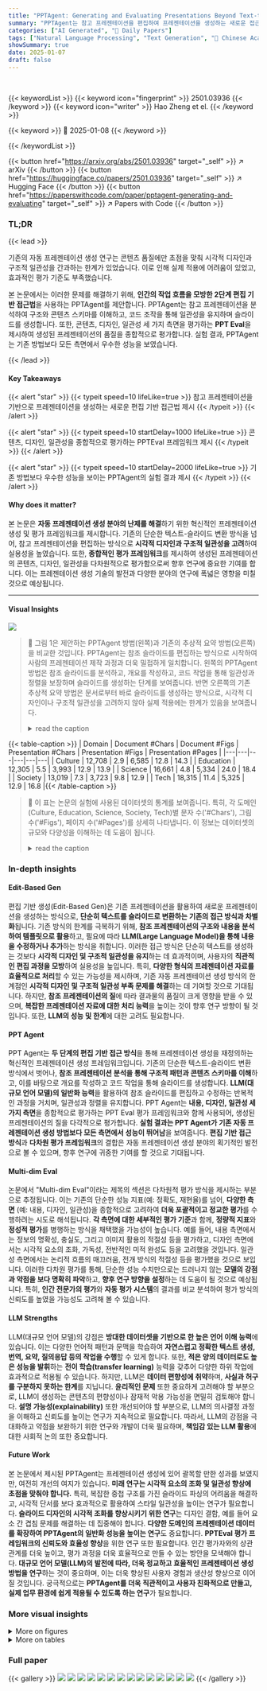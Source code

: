 ```yaml
---
title: "PPTAgent: Generating and Evaluating Presentations Beyond Text-to-Slides"
summary: "PPTAgent는 참고 프레젠테이션을 편집하여 프레젠테이션을 생성하는 새로운 접근법과, 콘텐츠, 디자인, 일관성을 평가하는 PPTEval을 제시합니다."
categories: ["AI Generated", "🤗 Daily Papers"]
tags: ["Natural Language Processing", "Text Generation", "🏢 Chinese Academy of Sciences",]
showSummary: true
date: 2025-01-07
draft: false
---
```


<br>

{{< keywordList >}}
{{< keyword icon="fingerprint" >}} 2501.03936 {{< /keyword >}}
{{< keyword icon="writer" >}} Hao Zheng et el. {{< /keyword >}}
 
{{< keyword >}} 🤗 2025-01-08 {{< /keyword >}}
 
{{< /keywordList >}}

{{< button href="https://arxiv.org/abs/2501.03936" target="_self" >}}
↗ arXiv
{{< /button >}}
{{< button href="https://huggingface.co/papers/2501.03936" target="_self" >}}
↗ Hugging Face
{{< /button >}}
{{< button href="https://paperswithcode.com/paper/pptagent-generating-and-evaluating" target="_self" >}}
↗ Papers with Code
{{< /button >}}




### TL;DR


{{< lead >}}

기존의 자동 프레젠테이션 생성 연구는 콘텐츠 품질에만 초점을 맞춰 시각적 디자인과 구조적 일관성을 간과하는 한계가 있었습니다.  이로 인해 실제 적용에 어려움이 있었고, 효과적인 평가 기준도 부족했습니다. 



본 논문에서는 이러한 문제를 해결하기 위해, **인간의 작업 흐름을 모방한 2단계 편집 기반 접근법**을 사용하는 PPTAgent를 제안합니다.  PPTAgent는 참고 프레젠테이션을 분석하여 구조와 콘텐츠 스키마를 이해하고, 코드 조작을 통해 일관성을 유지하며 슬라이드를 생성합니다. 또한, 콘텐츠, 디자인, 일관성 세 가지 측면을 평가하는 **PPT Eval**을 제시하여 생성된 프레젠테이션의 품질을 종합적으로 평가합니다.  실험 결과, PPTAgent는 기존 방법보다 모든 측면에서 우수한 성능을 보였습니다.

{{< /lead >}}


#### Key Takeaways

{{< alert "star" >}}
{{< typeit speed=10 lifeLike=true >}} 참고 프레젠테이션을 기반으로 프레젠테이션을 생성하는 새로운 편집 기반 접근법 제시 {{< /typeit >}}
{{< /alert >}}

{{< alert "star" >}}
{{< typeit speed=10 startDelay=1000 lifeLike=true >}} 콘텐츠, 디자인, 일관성을 종합적으로 평가하는 PPTEval 프레임워크 제시 {{< /typeit >}}
{{< /alert >}}

{{< alert "star" >}}
{{< typeit speed=10 startDelay=2000 lifeLike=true >}} 기존 방법보다 우수한 성능을 보이는 PPTAgent의 실험 결과 제시 {{< /typeit >}}
{{< /alert >}}

#### Why does it matter?
본 논문은 **자동 프레젠테이션 생성 분야의 난제를 해결**하기 위한 혁신적인 프레젠테이션 생성 및 평가 프레임워크를 제시합니다. 기존의 단순한 텍스트-슬라이드 변환 방식을 넘어, 참고 프레젠테이션을 편집하는 방식으로 **시각적 디자인과 구조적 일관성을 고려**하여 실용성을 높였습니다.  또한, **종합적인 평가 프레임워크**를 제시하여 생성된 프레젠테이션의 콘텐츠, 디자인, 일관성을 다차원적으로 평가함으로써 향후 연구에 중요한 기여를 합니다. 이는 프레젠테이션 생성 기술의 발전과 다양한 분야의 연구에 폭넓은 영향을 미칠 것으로 예상됩니다.

------
#### Visual Insights



![](https://arxiv.org/html/2501.03936/x1.png)

> 🔼 그림 1은 제안하는 PPTAgent 방법(왼쪽)과 기존의 추상적 요약 방법(오른쪽)을 비교한 것입니다. PPTAgent는 참조 슬라이드를 편집하는 방식으로 시작하여 사람의 프레젠테이션 제작 과정과 더욱 밀접하게 일치합니다. 왼쪽의 PPTAgent 방법은 참조 슬라이드를 분석하고, 개요를 작성하고, 코드 작업을 통해 일관성과 정렬을 보장하며 슬라이드를 생성하는 단계를 보여줍니다. 반면 오른쪽의 기존 추상적 요약 방법은 문서로부터 바로 슬라이드를 생성하는 방식으로, 시각적 디자인이나 구조적 일관성을 고려하지 않아 실제 적용에는 한계가 있음을 보여줍니다.
> <details>
> <summary>read the caption</summary>
> Figure 1: Comparison between our PPTPPTAgent approach (left) and the conventional abstractive summarization method (right). Our method, which begins by editing a reference slide, aligns more closely with the human presentation creation process.
> </details>





{{< table-caption >}}
| Domain | Document #Chars | Document #Figs | Presentation #Chars | Presentation #Figs | Presentation #Pages |
|---|---|---|---|---|---| 
| Culture | 12,708 | 2.9 | 6,585 | 12.8 | 14.3 |
| Education | 12,305 | 5.5 | 3,993 | 12.9 | 13.9 |
| Science | 16,661 | 4.8 | 5,334 | 24.0 | 18.4 |
| Society | 13,019 | 7.3 | 3,723 | 9.8 | 12.9 |
| Tech | 18,315 | 11.4 | 5,325 | 12.9 | 16.8 |{{< /table-caption >}}

> 🔼 이 표는 논문의 실험에 사용된 데이터셋의 통계를 보여줍니다.  특히, 각 도메인(Culture, Education, Science, Society, Tech)별 문자 수('#Chars'), 그림 수('#Figs'), 페이지 수('#Pages')를 상세히 나타냅니다. 이 정보는 데이터셋의 규모와 다양성을 이해하는 데 도움이 됩니다.
> <details>
> <summary>read the caption</summary>
> Table 1: Statistics of the dataset used in our experiments, detailing the number of characters (‘#Chars’) and figures (‘#Figs’), as well as the number of pages (‘#Pages’).
> </details>





### In-depth insights


#### Edit-Based Gen
편집 기반 생성(Edit-Based Gen)은 기존 프레젠테이션을 활용하여 새로운 프레젠테이션을 생성하는 방식으로, **단순히 텍스트를 슬라이드로 변환하는 기존의 접근 방식과 차별화**됩니다.  기존 방식의 한계를 극복하기 위해, **참조 프레젠테이션의 구조와 내용을 분석하여 템플릿으로 활용**하고, 필요에 따라 **LLM(Large Language Model)을 통해 내용을 수정하거나 추가**하는 방식을 취합니다.  이러한 접근 방식은 단순히 텍스트를 생성하는 것보다 **시각적 디자인 및 구조적 일관성을 유지**하는 데 효과적이며, 사용자의 **직관적인 편집 과정을 모방**하여 실용성을 높입니다.  특히, **다양한 형식의 프레젠테이션 자료를 효율적으로 처리**할 수 있는 가능성을 제시하며, 기존 자동 프레젠테이션 생성 방식의 한계점인 **시각적 디자인 및 구조적 일관성 부족 문제를 해결**하는 데 기여할 것으로 기대됩니다.  하지만, **참조 프레젠테이션의 질**에 따라 결과물의 품질이 크게 영향을 받을 수 있으며, **복잡한 프레젠테이션 자료에 대한 처리 능력**을 높이는 것이 향후 연구 방향이 될 것입니다. 또한, **LLM의 성능 및 한계**에 대한 고려도 필요합니다.

#### PPT Agent
PPT Agent는 **두 단계의 편집 기반 접근 방식**을 통해 프레젠테이션 생성을 재정의하는 혁신적인 프레젠테이션 생성 프레임워크입니다.  기존의 단순한 텍스트-슬라이드 변환 방식에서 벗어나, **참조 프레젠테이션 분석을 통해 구조적 패턴과 콘텐츠 스키마를 이해**하고, 이를 바탕으로 개요를 작성하고 코드 작업을 통해 슬라이드를 생성합니다.  **LLM(대규모 언어 모델)의 일반화 능력**을 활용하여 참조 슬라이드를 편집하고 수정하는 반복적인 과정을 거치며, 일관성과 정렬을 유지합니다.  PPT Agent는 **내용, 디자인, 일관성 세 가지 측면**을 종합적으로 평가하는 PPT Eval 평가 프레임워크와 함께 사용되어, 생성된 프레젠테이션의 질을 다각적으로 평가합니다. **실험 결과는 PPT Agent가 기존 자동 프레젠테이션 생성 방법보다 모든 측면에서 성능이 뛰어남**을 보여줍니다.  **편집 기반 접근 방식**과 **다차원 평가 프레임워크**의 결합은 자동 프레젠테이션 생성 분야의 획기적인 발전으로 볼 수 있으며, 향후 연구에 귀중한 기여를 할 것으로 기대됩니다.

#### Multi-dim Eval
논문에서 "Multi-dim Eval"이라는 제목의 섹션은 다차원적 평가 방식을 제시하는 부분으로 추정됩니다. 이는 기존의 단순한 성능 지표(예: 정확도, 재현율)를 넘어, **다양한 측면** (예: 내용, 디자인, 일관성)을 종합적으로 고려하여 **더욱 포괄적이고 정교한 평가**를 수행하려는 시도로 해석됩니다.  **각 측면에 대한 세부적인 평가 기준**과 함께, **정량적 지표**와 **정성적 평가**를 병행하는 방식을 채택했을 가능성이 높습니다. 예를 들어, 내용 측면에서는 정보의 명확성, 충실도, 그리고 이미지 활용의 적절성 등을 평가하고, 디자인 측면에서는 시각적 요소의 조화, 가독성, 전반적인 미적 완성도 등을 고려했을 것입니다. 일관성 측면에서는 논리적 흐름의 매끄러움, 전개 방식의 적절성 등을 평가했을 것으로 보입니다. 이러한 다차원 평가를 통해, 단순한 성능 수치만으로는 드러나지 않는 **모델의 강점과 약점을 보다 명확히 파악**하고, **향후 연구 방향을 설정**하는 데 도움이 될 것으로 예상됩니다. 특히, **인간 전문가의 평가**와 **자동 평가 시스템**의 결과를 비교 분석하여 평가 방식의 신뢰도를 높였을 가능성도 고려해 볼 수 있습니다.

#### LLM Strengths
LLM(대규모 언어 모델)의 강점은 **방대한 데이터셋을 기반으로 한 높은 언어 이해 능력**에 있습니다.  이는 다양한 언어적 패턴과 문맥을 학습하여 **자연스럽고 정확한 텍스트 생성, 번역, 요약, 질의응답 등의 작업을 수행**할 수 있게 합니다. 또한, **적은 양의 데이터로도 높은 성능을 발휘**하는 **전이 학습(transfer learning)** 능력을 갖추어 다양한 하위 작업에 효과적으로 적용될 수 있습니다.  하지만, LLM은 **데이터 편향성에 취약**하며, **사실과 허구를 구분하지 못하는 한계**를 지닙니다.  **윤리적인 문제** 또한 중요하게 고려해야 할 부분으로, LLM이 생성하는 콘텐츠의 편향성이나 잠재적 악용 가능성을 면밀히 검토해야 합니다.  **설명 가능성(explainability)** 또한 개선되어야 할 부분으로, LLM의 의사결정 과정을 이해하고 신뢰도를 높이는 연구가 지속적으로 필요합니다. 따라서, LLM의 강점을 극대화하고 약점을 보완하기 위한 연구와 개발이 더욱 필요하며, **책임감 있는 LLM 활용**에 대한 사회적 논의 또한 중요합니다.

#### Future Work
본 논문에서 제시된 PPTAgent는 프레젠테이션 생성에 있어 괄목할 만한 성과를 보였지만, 여전히 개선의 여지가 있습니다. **미래 연구는 시각적 요소의 조화 및 일관성 향상에 초점을 맞춰야 합니다.**  특히, 복잡한 중첩 구조를 가진 슬라이드 파싱의 어려움을 해결하고, 시각적 단서를 보다 효과적으로 활용하여 스타일 일관성을 높이는 연구가 필요합니다.  **슬라이드 디자인의 시각적 조화를 향상시키기 위한 연구**는 디자인 결함, 예를 들어 요소 간 겹침 문제를 해결하는 데 집중해야 합니다.  **다양한 도메인의 프레젠테이션 데이터를 확장하여 PPTAgent의 일반화 성능을 높이는 연구**도 중요합니다.  **PPTEval 평가 프레임워크의 신뢰도와 효율성 향상**을 위한 연구 또한 필요합니다.  인간 평가자와의 상관관계를 더욱 높이고, 평가 과정을 더욱 효율적으로 만들 수 있는 방안을 모색해야 합니다.  **대규모 언어 모델(LLM)의 발전에 따라, 더욱 정교하고 효율적인 프레젠테이션 생성 방법을 연구**하는 것이 중요하며, 이는 더욱 향상된 사용자 경험과 생산성 향상으로 이어질 것입니다.  궁극적으로는 **PPTAgent를 더욱 직관적이고 사용자 친화적으로 만들고, 실제 업무 환경에 쉽게 적용될 수 있도록 하는 연구**가 필요합니다.


### More visual insights

<details>
<summary>More on figures
</summary>


![](https://arxiv.org/html/2501.03936/x2.png)

> 🔼  그림 2는 PPTAgent의 전체 작업 흐름을 보여줍니다. 1단계인 'Presentation Analysis'에서는 입력 프레젠테이션을 분석하여 슬라이드들을 그룹으로 클러스터링하고 각 슬라이드의 콘텐츠 스키마를 추출합니다. 2단계인 'Presentation Generation'에서는 앞서 생성된 개요를 바탕으로 새로운 프레젠테이션을 생성하며, 강건성을 확보하기 위해 피드백 메커니즘을 통합합니다.  즉, 기존 프레젠테이션의 구조와 내용을 분석하여 새로운 프레젠테이션을 효율적으로 생성하는 두 단계 과정을 시각적으로 나타낸 것입니다.
> <details>
> <summary>read the caption</summary>
> Figure 2: Overview of the PPTPPTAgent workflow. Stage I: Presentation Analysis involves analyzing the input presentation to cluster slides into groups and extract their content schemas. Stage II: Presentation Generation generates new presentations guided by the outline, incorporating feedback mechanisms to ensure robustness.
> </details>



![](https://arxiv.org/html/2501.03936/x3.png)

> 🔼 그림 3은 논문에서 제시된 PPT Eval 평가 프레임워크의 평가 과정을 보여줍니다. PPT Eval은 콘텐츠, 디자인, 일관성이라는 세 가지 주요 측면을 평가합니다. 콘텐츠는 슬라이드 내 텍스트와 이미지의 질을 평가하고, 디자인은 시각적 일관성과 매력도를 평가하며, 일관성은 프레젠테이션의 논리적 흐름에 중점을 둡니다. 각 측면은 1~5점 척도로 평가되며, 개선을 위한 자세한 피드백이 제공됩니다.
> <details>
> <summary>read the caption</summary>
> Figure 3: This figure illustrates the evaluation process in PPTPPTEval, which assesses three key dimensions: content, design, and coherence. Content evaluates the quality of text and images within the slides. Design examines the visual consistency and appeal. Coherence focuses on the logical flow of the presentation. Each dimension is rated on a scale from 1 to 5, with detailed feedback provided for improvement.
> </details>



![](https://arxiv.org/html/2501.03936/x4.png)

> 🔼 그림 4는 서로 다른 세 가지 모델(GPT-4, Qwen2.5, Qwen2-VL)을 사용하여 슬라이드 하나를 생성하는 데 필요한 반복적인 자기 수정 횟수를 보여줍니다. 각 모델의 반복 횟수별 실패율을 나타내는 막대 그래프를 통해 모델의 성능과 안정성을 비교 분석할 수 있습니다. GPT-4는 다른 두 모델에 비해 더 많은 반복 횟수를 필요로 하지만, 실패율이 가장 낮다는 것을 알 수 있습니다. 반면 Qwen2.5는 GPT-4보다 적은 반복 횟수로 슬라이드 생성을 완료하지만, 실패율이 다소 높습니다. Qwen2-VL은 다른 두 모델보다 실패율이 상당히 높고, 반복 횟수도 많이 필요로 합니다. 이는 다중 모드 사전 훈련으로 인해 언어 능력이 다소 부족하기 때문일 수 있습니다. 이 그림은 모델의 자기 수정 메커니즘의 효율성과 성능을 시각적으로 보여주는 중요한 지표를 제공합니다.
> <details>
> <summary>read the caption</summary>
> Figure 4: The number of iterative self-corrections required to generate a single slide under different models.
> </details>



![](https://arxiv.org/html/2501.03936/x5.png)

> 🔼 그림 5는 기존의 자동 평가 지표들과 논문에서 제안하는 PPT Eval의 상관관계를 히트맵으로 보여줍니다.  기존 지표들은 PPL(Perplexity), FID(Fréchet Inception Distance) 등이며, PPT Eval은 Content, Design, Coherence 세 가지 차원으로 평가합니다. 히트맵은 각 지표들 간의 상관관계의 강도와 방향을 색깔로 나타내어, 어떤 지표들이 서로 강하게 연관되어 있는지, 또는 반대로 연관성이 약한지를 한눈에 보여줍니다.  이를 통해 PPT Eval이 기존 지표들과 어떻게 관련되어 있는지, 그리고 PPT Eval의 세 가지 평가 차원들이 서로 얼마나 상관있는지를 파악할 수 있습니다.
> <details>
> <summary>read the caption</summary>
> Figure 5: Correlation heatmap between existing automated evaluation metrics and PPTPPTEval.
> </details>



![](https://arxiv.org/html/2501.03936/x6.png)

> 🔼 이 그림은 논문의 PPTEval 평가 프레임워크에서 사용되는 채점 기준을 보여주는 예시입니다.  각 슬라이드에 대한 내용, 디자인, 일관성 세 가지 측면에 대한 점수 (1~5점) 와 함께, 해당 점수를 받게 된 이유를 설명하는 주석이 포함되어 있습니다.  각 측면에 대한 구체적인 채점 기준이 제시되어 있으며,  다양한 슬라이드 디자인과 내용에 대한 채점 결과를 보여주어 PPTEval의 평가 방법을 명확히 이해하는 데 도움을 줍니다.
> <details>
> <summary>read the caption</summary>
> Figure 6: Scoring Examples of PPTPPTEval.
> </details>



![](https://arxiv.org/html/2501.03936/x7.png)

> 🔼 그림 7은 논문의 PPTAgent 워크플로우의 첫 번째 단계인 슬라이드 클러스터링의 결과를 보여줍니다.  다양한 기능(예: 오프닝, 컨텐츠 전달, 결론)을 가진 슬라이드들을 유사성에 따라 그룹화하여,  PPTAgent가 참조 프레젠테이션을 분석하고 슬라이드 구조와 컨텐츠 스키마를 이해하는 방식을 시각적으로 보여줍니다.  각 클러스터는 특정한 슬라이드 유형 또는 기능을 나타냅니다. 이는 PPTAgent가 후속 슬라이드 생성 단계에서 적절한 슬라이드를 선택하고 편집하는 데 중요한 역할을 합니다.
> <details>
> <summary>read the caption</summary>
> Figure 7: Example of slide clusters.
> </details>



![](https://arxiv.org/html/2501.03936/extracted/6108346/figures/ray-so-export-6.png)

> 🔼 그림 8은 슬라이드를 HTML 형식으로 렌더링한 예시를 보여줍니다.  본 논문의 PPTAgent는 슬라이드 생성 과정에서 HTML 표현을 사용하여 LLMs(대규모 언어 모델)가 슬라이드 구조를 더 잘 이해하도록 돕습니다.  HTML 형식으로 변환된 슬라이드는 텍스트 및 이미지 요소, 그리고 각 요소의 상호 관계를 명확하게 나타내어 LLMs가 슬라이드를 효과적으로 수정하고 새로운 슬라이드를 생성하는 데 도움이 됩니다. 그림은 간단한 슬라이드 예시이며, 실제로는 더 복잡하고 다양한 요소를 포함하는 슬라이드도 HTML로 변환됩니다.
> <details>
> <summary>read the caption</summary>
> Figure 8: Example of rendering a slide into HTML format.
> </details>



![](https://arxiv.org/html/2501.03936/x8.png)

> 🔼 그림 9는 구조적 슬라이드를 군집화하는 데 사용된 프롬프트를 보여줍니다.  이 프롬프트는  자연어 처리 모델(LLM)이 발표 자료의 슬라이드를 분석하여 '소개', '결론' 등의 구조적 슬라이드와 일반 콘텐츠 슬라이드를 구분하도록 안내합니다.  구조적 슬라이드는 발표의 흐름을 이끄는 역할을 하며, 프롬프트는 모델이 이러한 슬라이드를 정확하게 식별하고 분류할 수 있도록 명확한 지침과 예시 출력 형식을 제공합니다.  모델은 슬라이드의 내용과 구조를 분석하여 슬라이드의 기능적 역할(예: 소개, 목차, 섹션 헤더, 결론)을 파악하고,  각 범주에 해당하는 슬라이드 번호를 포함하여 구조적 슬라이드와 콘텐츠 슬라이드를 구분하여 출력합니다.  이를 통해,  LLM은 발표 자료의 구조를 효과적으로 이해하고,  후속 단계의 발표 생성 과정에 필요한 정보를 추출할 수 있습니다.
> <details>
> <summary>read the caption</summary>
> Figure 9: Illustration of the prompt used for clustering structural slides.
> </details>



![](https://arxiv.org/html/2501.03936/x9.png)

> 🔼 그림 10은 레이아웃 패턴을 추론하는 데 사용된 프롬프트를 보여줍니다. 이 프롬프트는 제공된 슬라이드 이미지의 콘텐츠 레이아웃과 미디어 유형을 분석하여 콘텐츠 요소의 시각적 배열과 상호 작용을 설명하는 간결하고 설명적인 제목을 생성하는 것을 목표로 합니다.  프롬프트는 특정 주제나 주제에 대한 언급, 비즈니스 또는 업계 관련 용어, 실제 콘텐츠 설명을 피하도록 지시합니다.  대신, 콘텐츠가 어떻게 구성되고 제시되는지에 초점을 맞추고, 텍스트, 이미지, 다이어그램 등 다양한 콘텐츠 유형 간의 시각적 배열과 상호 작용을 설명하도록 합니다. 출력으로는 콘텐츠의 구조와 배열 방식을 포착하는 한 줄짜리 레이아웃 패턴 제목을 제공합니다.
> <details>
> <summary>read the caption</summary>
> Figure 10: Illustration of the prompt used to infer layout patterns.
> </details>



![](https://arxiv.org/html/2501.03936/x10.png)

> 🔼 그림 11은 논문의 PPTAgent 워크플로우의 첫 번째 단계인 프레젠테이션 분석 단계에서 슬라이드 스키마를 추출하는 데 사용된 프롬프트를 보여줍니다.  이 프롬프트는 모델이 슬라이드의 핵심 요소(텍스트, 이미지)를 식별하고 각 요소의 목적, 유형, 실제 데이터(텍스트 또는 이미지 경로)를 포함하는 구조화된 JSON 스키마를 생성하도록 안내합니다.  이는 후속 슬라이드 생성 단계에서 일관성과 효율성을 보장하기 위해 슬라이드의 내용과 구조에 대한 정확하고 상세한 이해를 확보하는 데 중요한 역할을 합니다.  프롬프트는 예시 JSON 형식과 함께 제공되어 모델의 출력 형식을 명확히 제시합니다.
> <details>
> <summary>read the caption</summary>
> Figure 11: Illustration of the prompt used to extract the slide schema.
> </details>



![](https://arxiv.org/html/2501.03936/x11.png)

> 🔼 그림 12는 제시된 슬라이드 개수와 레이아웃 옵션을 사용하여 구조화된 PowerPoint 개요를 생성하는 작업을 하는 전문 프레젠테이션 디자이너로서의 LLM(Large Language Model) 프롬프트를 보여줍니다.  LLM은 제공된 JSON 콘텐츠를 분석하고, 논리적인 흐름을 유지하며 슬라이드 간의 전환을 부드럽게 하면서, 지정된 슬라이드 수에 맞는 개요를 생성해야 합니다. 각 슬라이드에는 슬라이드 제목, 적절한 레이아웃, 간결한 설명이 포함되어야 합니다. 최종 출력물은 JSON 객체 형식으로 제공되어야 하며, 제공된 레이아웃만 사용해야 합니다.
> <details>
> <summary>read the caption</summary>
> Figure 12: Illustration of the prompt used for generating the outline.
> </details>



![](https://arxiv.org/html/2501.03936/x12.png)

> 🔼 그림 13은 본 논문의 PPTAgent에서 제시하는 프롬프트의 예시를 보여줍니다. 이 프롬프트는 슬라이드 콘텐츠 생성을 위한 것으로,  제공된 스키마(schema), 프레젠테이션 개요(outline), 메타데이터(metadata), 참조 텍스트(text), 사용 가능한 이미지 정보(images_info)를 바탕으로 슬라이드 콘텐츠를 생성하도록 지시합니다. 프롬프트는 콘텐츠 생성 규칙, 핵심 요소, 보조 요소 등 세부적인 지침을 포함하고 있으며, 출력 형식까지 명시하여 생성된 콘텐츠의 정확성과 일관성을 확보하도록 합니다.  출력은 스키마의 키와 동일한 키를 가진 JSON 객체 형태여야 하며, 텍스트 요소의 경우 텍스트 내용의 배열을, 이미지 요소의 경우 이미지 경로의 배열을 포함해야 합니다.
> <details>
> <summary>read the caption</summary>
> Figure 13: Illustration of the prompt used for generating slide content.
> </details>



![](https://arxiv.org/html/2501.03936/x13.png)

> 🔼 그림 14는 본 논문에서 제안하는 프레젠테이션 생성 프레임워크의 두 번째 단계인 프레젠테이션 생성 단계에서 사용되는 프롬프트의 예시를 보여줍니다. 이 프롬프트는 참조 슬라이드를 편집하기 위한 일련의 코드 명령어(API 호출)를 생성하는 데 사용됩니다. 프롬프트는 입력된 명령어를 HTML 구조를 기반으로 API 호출로 정확하게 변환하고, 태그를 구분하며, 부모-자식 관계를 유지하여 요소를 정확하게 타겟팅하는 데 중점을 둡니다.  특히, 양적 변화(quantity_change), 텍스트 내용 및 이미지 내용의 교체에 대한 자세한 지침이 포함되어 있습니다.
> <details>
> <summary>read the caption</summary>
> Figure 14: Illustration of the prompt used for generating editing actions.
> </details>



![](https://arxiv.org/html/2501.03936/x14.png)

> 🔼 이 그림은 PPTEval에서 내용을 설명하는 데 사용된 프롬프트를 보여줍니다.  프롬프트는 평가자에게 슬라이드 이미지를 주고, 전달된 정보의 양, 내용의 명확성 및 언어의 질, 이미지와 관련성 등 세 가지 차원에서 슬라이드의 내용을 평가하도록 지시합니다. 각 점수 수준은 모든 평가 기준이 해당 수준의 표준을 충족해야 함을 나타냅니다.  프롬프트는 객관적이고 간결한 설명을 제공하도록 지시하며, 제시된 차원에만 집중하도록 합니다.
> <details>
> <summary>read the caption</summary>
> Figure 15: Illustration of the prompt used to describe content in PPTEval.
> </details>



![](https://arxiv.org/html/2501.03936/x15.png)

> 🔼 그림 16은 PPTEval에서 슬라이드 스타일을 평가하기 위해 사용된 프롬프트를 보여줍니다.  이 프롬프트는 평가자가 슬라이드의 시각적 일관성, 색 구성표, 시각적 요소의 사용 등을 평가할 수 있도록 안내합니다.  5점 척도(1점: 낮음, 5점: 높음)를 사용하여 슬라이드의 스타일을 종합적으로 평가합니다. 각 점수 수준은 특정 스타일 기준을 충족해야 합니다.  프롬프트는 평가자가 슬라이드의 미적 요소를 객관적이고 간결하게 설명하도록 유도합니다.
> <details>
> <summary>read the caption</summary>
> Figure 16: Illustration of the prompt used to describe style in PPTEval.
> </details>



![](https://arxiv.org/html/2501.03936/x16.png)

> 🔼 그림 17은 PPTEval에서 콘텐츠를 추출하는 데 사용된 프롬프트를 보여줍니다. 이 프롬프트는 제시된 프레젠테이션을 분석하고, 각 슬라이드의 주요 내용을 요약하는 슬라이드 설명과 발표자, 날짜 등의 배경 정보를 포함하는 프레젠테이션 메타데이터를 추출하도록 설계되었습니다.  추출된 정보는 JSON 형식으로 출력되며, 슬라이드 설명은 슬라이드의 주요 내용을 간결하게 요약하고, 메타데이터는 프레젠테이션의 배경 정보를 제공합니다.
> <details>
> <summary>read the caption</summary>
> Figure 17: Illustration of the prompt used to extract content in PPTEval.
> </details>



![](https://arxiv.org/html/2501.03936/x17.png)

> 🔼 본 그림은 논문의 PPTEval 섹션에서 내용 평가를 위해 사용된 프롬프트를 보여줍니다. 그림은 프롬프트의 세부 내용과 다섯 가지 점수 기준(1점부터 5점까지)을 보여줍니다. 각 점수는 슬라이드의 내용 명확성, 언어 품질, 이미지의 적절성 등 다양한 측면에 대한 자세한 설명을 포함합니다. 이는 평가자들이 슬라이드 내용의 질을 객관적이고 일관되게 평가할 수 있도록 돕는 역할을 합니다.
> <details>
> <summary>read the caption</summary>
> Figure 18: Illustration of the prompt used to evaluate content in PPTEval.
> </details>



![](https://arxiv.org/html/2501.03936/x18.png)

> 🔼 그림 19는 논문의 PPTEval 섹션에서 스타일을 평가하기 위해 사용된 프롬프트를 보여줍니다.  이 프롬프트는 평가자가 슬라이드의 시각적 매력도를 평가할 때 사용하는 기준(시각적 일관성, 색 구성표, 시각적 요소 사용)을 명확하게 제시합니다.  5점 척도로 평가하도록 안내하고 각 점수에 대한 자세한 설명을 제공하여 일관성 있는 평가를 유도합니다.  프롬프트는 슬라이드의 시각적 요소(색상, 이미지, 기하학적 모양 등)의 사용과 관련하여 시각적 일관성과 조화를 평가하는 방법을 제시합니다. 또한 색 구성표의 사용(단색 또는 다색)과 추가 시각적 요소(아이콘, 배경, 이미지 또는 기하학적 모양)의 사용 여부를 고려합니다.
> <details>
> <summary>read the caption</summary>
> Figure 19: Illustration of the prompt used to evaluate style in PPTEval.
> </details>



![](https://arxiv.org/html/2501.03936/x19.png)

> 🔼 그림 20은 PPTEval에서 프레젠테이션의 일관성을 평가하는 데 사용된 프롬프트를 보여줍니다.  프롬프트는 평가 기준(5점 척도)과 각 점수 수준에 대한 자세한 설명을 제공합니다.  일관성은 용어의 일관성, 논리적 구조의 명확성, 전환의 매끄러움, 배경 정보의 포함 여부 등을 고려하여 평가됩니다.  평가자는 제시된 요약본을 바탕으로 프레젠테이션의 논리적 흐름과 문맥 정보를 평가하여 점수를 매기고 그 이유를 설명해야 합니다.  이 프롬프트는 평가자의 객관적인 판단을 유도하여 일관성에 대한 정확하고 일관된 평가를 보장하는 데 도움이 됩니다.
> <details>
> <summary>read the caption</summary>
> Figure 20: Illustration of the prompt used to evaluate coherence in PPTEval.
> </details>



</details>




<details>
<summary>More on tables
</summary>


{{< table-caption >}}
| Setting | Language Model | Vision Model | SR(%) ↑ | PPL ↓ | FID ↓ | Content ↑ | Design ↑ | Coherence ↑ | Avg. ↑ |
|---|---|---|---|---|---|---|---|---|---|---|
| **Baseline** |  |  |  | **110.6** |  | 2.98 | 2.33 | 3.24 | 2.85 |
| GPT-4o<sub>LM</sub> | – | – | – | **110.6** | – | 2.98 | 2.33 | 3.24 | 2.85 |
| Qwen2.5<sub>LM</sub> | – | – | – | **122.4** | – | 2.96 | 2.37 | 3.28 | 2.87 |
| **PPTAgent** |  |  |  |  |  |  |  |  |  |
| GPT-4o<sub>LM</sub> | GPT-4o<sub>VM</sub> | **97.8** | 459.7 | 7.48 | **3.25** | 3.24 | **4.39** | **3.62** |
| Qwen2-VL<sub>LM</sub> | Qwen2-VL<sub>VM</sub> | 43.0 | 322.3 | **7.32** | 3.13 | **3.34** | 4.07 | 3.51 |
| Qwen2.5<sub>LM</sub> | Qwen2-VL<sub>VM</sub> | **95.0** | 313.9 | **6.20** | **3.28** | **3.27** | **4.48** | **3.67** |
| **Ablation** |  |  |  |  |  |  |  |  |  |
| PPTAgent |  | **95.0** | 313.9 | **6.20** | **3.28** | 3.27 | **4.48** | **3.67** |
| _w/o Outline_ |  | 91.0 | 2304.3 | **6.94** | 3.24 | **3.30** | 3.36 | 3.30 |
| _w/o Schema_ |  | 78.8 | **164.8** | 7.12 | 3.08 | 3.23 | 4.04 | 3.45 |
| _w/o Structure_ |  | **92.2** | **189.9** | 7.66 | **3.28** | 3.25 | 3.45 | 3.32 |
| _w/o CodeRender_ |  | 74.6 | 231.0 | 7.03 | 3.27 | **3.34** | **4.38** | **3.66** |{{< /table-caption >}}
> 🔼 표 2는 기존 방법, 제안된 PPTAgent 프레임워크 및 변형된 PPTAgent의 성능 비교 결과를 보여줍니다. 성공률(SR), 퍼플렉서티(PPL), FID(Heusel et al., 2017)와 같은 기존 지표와, 내용, 디자인, 일관성 및 평균 점수를 평가하는 제안된 PPT Eval 지표를 사용하여 결과를 보고합니다.
> <details>
> <summary>read the caption</summary>
> Table 2: Performance comparison of the baseline, our proposed PPTAgent framework, and its ablation variants. Results are reported using existing metrics—Success Rate (SR), Perplexity (PPL), and FID (Heusel et al., 2017)—as well as our proposed PPTPPTEval metrics, which assess Content, Design, Coherence, and their average score.
> </details>

{{< table-caption >}}
| Corelation | Content | Design | Coherence | Avg. |
|---|---|---|---|---|
| **Pearson** | 0.70 | 0.90 | 0.55 | 0.71 |
| **Spearman** | 0.73 | 0.88 | 0.57 | 0.74 |{{< /table-caption >}}
> 🔼 표 3은 다섯 가지 다른 도메인(문화, 교육, 과학, 사회, 기술)에서 Qwen2-VLLM_LM + Qwen2-VLVM_VM 구성을 사용한 평가 결과를 보여줍니다. 성공률(SR), 퍼플렉서티(PPL), FID(Fréchet Inception Distance), 그리고 세 가지 평가 차원(내용, 디자인, 일관성)에 대한 평균 PPTEval 점수를 사용하여 성능을 평가했습니다. 이 표는 제안된 방법의 도메인 적응력과 견고성을 보여주는 데 중점을 둡니다.
> <details>
> <summary>read the caption</summary>
> Table 3: Evaluation results under the configuration of Qwen2-VLLMLM{}_{\texttt{LM}}start_FLOATSUBSCRIPT LM end_FLOATSUBSCRIPT+Qwen2-VLVMVM{}_{\texttt{VM}}start_FLOATSUBSCRIPT VM end_FLOATSUBSCRIPT in different domains, using the success rate (SR), PPL, FID and the average PPTEval score across three evaluation dimensions.
> </details>

{{< table-caption >}}
| Function Name | Description |
|---|---| 
| `del_span` | Deletes a specific span. |
| `del_image` | Deletes an image element. |
| `clone_paragraph` | Creates a duplicate of an existing paragraph. |
| `replace_span` | Replaces the content of a specific span. |
| `replace_image` | Replaces an image with a new image. |{{< /table-caption >}}
> 🔼 본 표는 인간 평가자와 LLM 평가자의 평가 결과 간의 상관 관계를 보여줍니다. 세 가지 차원(일관성, 내용, 디자인)에서 인간 평가자와 LLM 평가자의 평점 간의 피어슨 상관 계수와 스피어만 상관 계수를 제시합니다. 모든 상관 관계는 p 값이 0.05 미만으로 통계적으로 유의미한 수준의 신뢰도를 나타냅니다.  즉, 인간 평가자와 LLM 평가자의 평가 결과가 높은 상관관계를 보이며, LLM을 사용한 자동화된 프레젠테이션 평가의 신뢰성을 뒷받침합니다.
> <details>
> <summary>read the caption</summary>
> Table 4: The correlation scores between human ratings and LLM ratings under different dimensions (Coherence, Content, Design). All presented data of similarity exhibit a p-value below 0.05, indicating a statistically significant level of confidence.
> </details>

</details>




### Full paper

{{< gallery >}}
<img src="paper_images/1.png" class="grid-w50 md:grid-w33 xl:grid-w25" />
<img src="paper_images/2.png" class="grid-w50 md:grid-w33 xl:grid-w25" />
<img src="paper_images/3.png" class="grid-w50 md:grid-w33 xl:grid-w25" />
<img src="paper_images/4.png" class="grid-w50 md:grid-w33 xl:grid-w25" />
<img src="paper_images/5.png" class="grid-w50 md:grid-w33 xl:grid-w25" />
<img src="paper_images/6.png" class="grid-w50 md:grid-w33 xl:grid-w25" />
<img src="paper_images/7.png" class="grid-w50 md:grid-w33 xl:grid-w25" />
<img src="paper_images/8.png" class="grid-w50 md:grid-w33 xl:grid-w25" />
<img src="paper_images/9.png" class="grid-w50 md:grid-w33 xl:grid-w25" />
<img src="paper_images/10.png" class="grid-w50 md:grid-w33 xl:grid-w25" />
<img src="paper_images/11.png" class="grid-w50 md:grid-w33 xl:grid-w25" />
<img src="paper_images/12.png" class="grid-w50 md:grid-w33 xl:grid-w25" />
<img src="paper_images/13.png" class="grid-w50 md:grid-w33 xl:grid-w25" />
<img src="paper_images/14.png" class="grid-w50 md:grid-w33 xl:grid-w25" />
{{< /gallery >}}